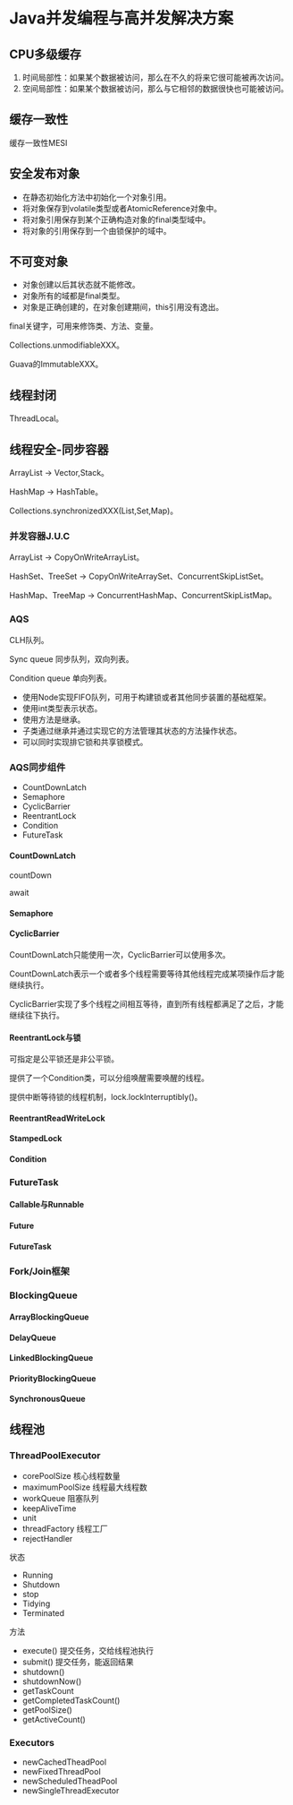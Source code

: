 # Java并发编程与高并发解决方案

## CPU多级缓存

1. 时间局部性：如果某个数据被访问，那么在不久的将来它很可能被再次访问。
2. 空间局部性：如果某个数据被访问，那么与它相邻的数据很快也可能被访问。

## 缓存一致性

缓存一致性MESI

## 安全发布对象

- 在静态初始化方法中初始化一个对象引用。
- 将对象保存到volatile类型或者AtomicReference对象中。
- 将对象引用保存到某个正确构造对象的final类型域中。
- 将对象的引用保存到一个由锁保护的域中。

## 不可变对象

- 对象创建以后其状态就不能修改。
- 对象所有的域都是final类型。
- 对象是正确创建的，在对象创建期间，this引用没有逸出。

final关键字，可用来修饰类、方法、变量。

Collections.unmodifiableXXX。

Guava的ImmutableXXX。

## 线程封闭

ThreadLocal。

## 线程安全-同步容器

ArrayList -> Vector,Stack。

HashMap -> HashTable。

Collections.synchronizedXXX(List,Set,Map)。



### 并发容器J.U.C

ArrayList -> CopyOnWriteArrayList。

HashSet、TreeSet -> CopyOnWriteArraySet、ConcurrentSkipListSet。

HashMap、TreeMap -> ConcurrentHashMap、ConcurrentSkipListMap。

### AQS

CLH队列。

Sync queue 同步队列，双向列表。

Condition queue 单向列表。

- 使用Node实现FIFO队列，可用于构建锁或者其他同步装置的基础框架。
- 使用int类型表示状态。
- 使用方法是继承。
- 子类通过继承并通过实现它的方法管理其状态的方法操作状态。
- 可以同时实现排它锁和共享锁模式。

### AQS同步组件

- CountDownLatch
- Semaphore
- CyclicBarrier
- ReentrantLock
- Condition
- FutureTask

#### CountDownLatch

countDown

await

#### Semaphore

#### CyclicBarrier

CountDownLatch只能使用一次，CyclicBarrier可以使用多次。

 CountDownLatch表示一个或者多个线程需要等待其他线程完成某项操作后才能继续执行。

CyclicBarrier实现了多个线程之间相互等待，直到所有线程都满足了之后，才能继续往下执行。

#### ReentrantLock与锁

可指定是公平锁还是非公平锁。

提供了一个Condition类，可以分组唤醒需要唤醒的线程。

提供中断等待锁的线程机制，lock.lockInterruptibly()。

#### ReentrantReadWriteLock

#### StampedLock

#### Condition

### FutureTask

#### Callable与Runnable

#### Future

#### FutureTask

### Fork/Join框架

### BlockingQueue

#### ArrayBlockingQueue

#### DelayQueue

#### LinkedBlockingQueue

#### PriorityBlockingQueue

#### SynchronousQueue

## 线程池

### ThreadPoolExecutor

- corePoolSize 核心线程数量
- maximumPoolSize 线程最大线程数
- workQueue 阻塞队列
- keepAliveTime
- unit
- threadFactory 线程工厂
- rejectHandler

状态

- Running
- Shutdown
- stop
- Tidying
- Terminated

方法

- execute() 提交任务，交给线程池执行
- submit() 提交任务，能返回结果
- shutdown()
- shutdownNow()
- getTaskCount
- getCompletedTaskCount()
- getPoolSize()
- getActiveCount()

### Executors

- newCachedTheadPool
- newFixedThreadPool
- newScheduledTheadPool
- newSingleThreadExecutor